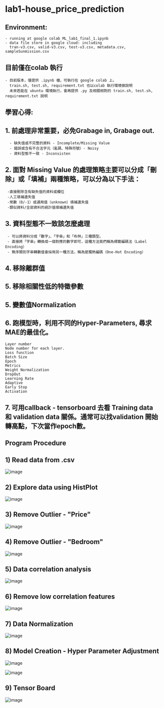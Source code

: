 # lab1-house_price_prediction 
## Environment: 
    - running at google colab ML_lab1_final_1.ipynb 
    - data file store in google cloud: including
      tran-v3.csv, valid-v3.csv, test-v3.csv, metadata.csv, sampleSunmission.csv
## 目前僅在colab 執行
    - 目前版本，僅提供 .ipynb 檔，可執行在 google colab 上。
      train.sh, test.sh, requirement.txt 也以colab 執行環境做說明
      未來若能在 ubuntu 環境執行，會再提供 .py 及相關相對的 train.sh, test.sh, requirement.txt 說明
     
## 學習心得:
## 1. 前處理非常重要，必免Grabage in, Grabage out.
      - 缺失值或不完整的資料 - Incomplete/Missing Value
      - 錯誤或含有不合法字元（亂碼、特殊符號）- Noisy
      - 資料型態不一致 - Inconsisten
      
## 2. 面對 Missing Value 的處理策略主要可以分成「刪除」或「填補」兩種策略，可以分為以下手法：
     -直接刪除含有缺失值的資料或欄位
     -人工填補遺失值
     -常數（0/-1）或通用值（unknown）填補遺失值
     -類似資料/全部資料的統計值填補遺失值
## 3. 資料型態不一致該怎麼處理
     - 可以將資料分成「數字」、「字串」和「布林」三種類型。
     - 直接將「字串」轉換成一個對應的數字即可，這種方法我們稱為標籤編碼法（Label Encoding）
     - 無序類別字串轉數值會採用另一種方法，稱為是獨熱編碼（One-Hot Encoding）
## 4. 移除離群值
## 5. 移除相關性低的特徵參數
## 5. 變數值Normalization
## 6. 跑模型時，利用不同的Hyper-Parameters, 尋求MAE的最佳化。
    Layer number
    Node number for each layer.
    Loss function
    Batch Size
    Epoch
    Metrics
    Weight Normalization
    DropOut
    Learning Rate
    Adaptive 
    Early Stop
    Activation


## 7. 可用callback - tensorboard 去看 Training data 和 validation data 關係。通常可以找validation 開始轉高點，下次當作epoch數。

##
##
##
##
##
##


## Program Procedure
## 1) Read data from .csv

![image](https://user-images.githubusercontent.com/93765298/143665150-5883a01c-9b24-4508-a565-ac577308d7a1.png)

## 2) Explore data using HistPlot
 
 ![image](https://user-images.githubusercontent.com/93765298/143665241-2cf7acac-4a0d-4a9d-bfc8-4f6bb750b05a.png)

## 3) Remove Outlier - "Price"
 
 ![image](https://user-images.githubusercontent.com/93765298/143665321-49d62d3c-59c1-4649-a6c9-7b9edf951e06.png)

## 4) Remove Outlier - "Bedroom"

 ![image](https://user-images.githubusercontent.com/93765298/143665558-09fa44f3-8513-4a3f-bb4f-3247734a4e16.png)

## 5) Data correlation analysis
 
 ![image](https://user-images.githubusercontent.com/93765298/143665357-2ec66153-1215-4d8a-87c8-019e3d4a485b.png)

## 6) Remove low correlation features
 
 ![image](https://user-images.githubusercontent.com/93765298/143665366-25944239-56df-4a82-84bd-8b47b72b9a8d.png)

## 7) Data Normalization
 
 ![image](https://user-images.githubusercontent.com/93765298/143665371-dee9ab05-bd33-4c9b-b8e3-c2eb53684054.png)

## 8) Model Creation - Hyper Parameter Adjustment
 
 ![image](https://user-images.githubusercontent.com/93765298/143665386-c3e438e8-8ec9-451c-95f3-91db1078606d.png)
 
 ![image](https://user-images.githubusercontent.com/93765298/143665382-e76899ea-795a-4235-93be-73d36893eac6.png)

## 9) Tensor Board

![image](https://user-images.githubusercontent.com/93765298/143665393-1189e3e9-e44c-44e0-b0bc-6699cc5ad187.png)

